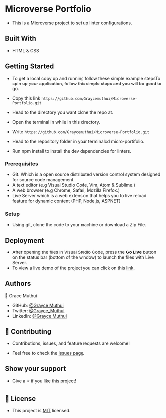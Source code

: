 # Microverse Portfolio

- This is a Microverse project to set up linter configurations.

## Built With

- HTML & CSS

## Getting Started

- To get a local copy up and running follow these simple example stepsTo spin up your application, follow this simple steps and you will be good to go.

- Copy this link `https://github.com/Graycemuthui/Microverse-Portfolio.git`
- Head to the directory you want clone the repo at.
- Open the terminal in while in this directory.
- Write `https://github.com/Graycemuthui/Microverse-Portfolio.git`
- Head to the repository folder in your terminalcd micro-portifolio.
- Run npm install to install the dev dependencies for linters.

### Prerequisites

- Git. Which is a open source distributed version control system designed for source code management
- A text editor (e.g Visual Studio Code, Vim, Atom & Sublime.)
- A web browser (e.g Chrome, Safari, Mozilla Firefox.)
- Live Server which is a web extension that helps you to live reload feature for dynamic content (PHP, Node.js, ASPNET)

### Setup

- Using git, clone the code to your machine or download a Zip File.

## Deployment

- After opening the files in Visual Studio Code, press the **Go Live** button on the status bar (bottom of the window) to launch the files with Live Server.
- To view a live demo of the project you can click on this [link](https://graycemuthui.github.io/Microverse-Portfolio/).

## Authors

👤 Grace Muthui

- GitHub: [@Grayce Muthui](https://github.com/Graycemuthui)
- Twitter: [@Grayce_Muthui](https://twitter.com/Grayce_Muthui)
- LinkedIn: [@Grayce Muthui](http://www.linkedin.com/in/grayce-muthui-a17294226)

## 🤝 Contributing

- Contributions, issues, and feature requests are welcome!

- Feel free to check the [issues page](../../issues/).

## Show your support

- Give a ⭐️ if you like this project!

## 📝 License

- This project is [MIT](./MIT.md) licensed.
